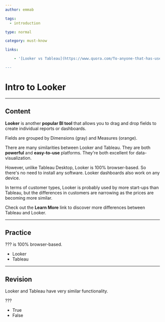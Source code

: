 ```yaml
---
author: emmab

tags:
  - introduction

type: normal

category: must-know

links:

	- '[Looker vs Tableau](https://www.quora.com/To-anyone-that-has-used-Looker-how-would-you-compare-it-to-Tableau-in-terms-of-price-capabilities){website}

---
```

# Intro to Looker

---
## Content

**Looker** is another **popular BI tool** that allows you to drag and drop fields to create individual reports or dashboards. 

Fields are grouped by Dimensions (gray) and Measures (orange).

There are many similarities between Looker and Tableau. They are both **powerful** and **easy-to-use** platforms. They're both excellent for data-visualization.

However, unlike Tableau Desktop, Looker is 100% browser-based. So there's no need to install any software. Looker dashboards also work on any device.

In terms of customer types, Looker is probably used by more start-ups than Tableau, but the differences in customers are narrowing as the prices are becoming more similar. 

Check out the **Learn More** link to discover more differences between Tableau and Looker.


---
## Practice

??? is 100% browser-based.

- Looker
- Tableau


---
## Revision

Looker and Tableau have very similar functionality.

???

- True
- False